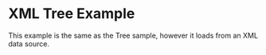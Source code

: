 # XML Tree Example #

This example is the same as the Tree sample, however it loads from an XML data source.
